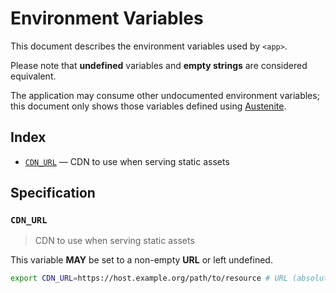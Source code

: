 # Environment Variables

This document describes the environment variables used by `<app>`.

Please note that **undefined** variables and **empty strings** are considered
equivalent.

The application may consume other undocumented environment variables; this
document only shows those variables defined using [Austenite].

[austenite]: https://github.com/ezzatron/austenite

## Index

- [`CDN_URL`](#CDN_URL) — CDN to use when serving static assets

## Specification

### `CDN_URL`

> CDN to use when serving static assets

This variable **MAY** be set to a non-empty **URL** or left undefined.

```sh
export CDN_URL=https://host.example.org/path/to/resource # URL (absolute)
```
